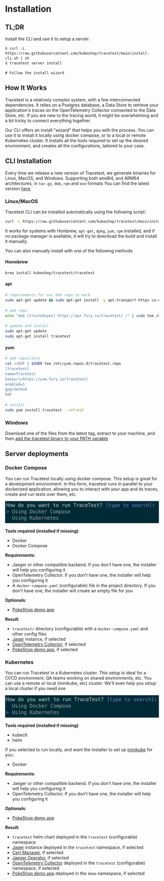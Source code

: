 # Installation

## TL;DR

Install the CLI and use it to setup a server:

```
$ curl -L https://raw.githubusercontent.com/kubeshop/tracetest/main/install-cli.sh | sh
$ tracetest server install

# Follow the install wizard
```

## How It Works

Tracetest is a relatively complex system, with a few interconnected dependencies. It relies on a Postgres database, a Data Store to retrieve your application's traces
on the OpenTelemetry Collector connected to the Data Store, etc. If you are new to the tracing world, it might be overwhelming and a bit tricky to connect everything together.

Our CLI offers an install "wizard" that helps you with the process. You can use it to install it locally using docker compose, or to a local or remote Kubernetes cluster.
It installs all the tools required to set up the desired environment, and creates all the configurations, tailored to your case.

## CLI Installation

Every time we release a new version of Tracetest, we generate binaries for Linux, MacOS, and Windows. Supporting both amd64, and ARM64 architectures, in `tar.gz`, `deb`, `rpm` and `exe` formats
You can find the latest version [here](https://github.com/kubeshop/tracetest/releases/latest).

### Linux/MacOS

Tracetest CLI can be installed automatically using the following script:
```sh
curl -L https://raw.githubusercontent.com/kubeshop/tracetest/main/install-cli.sh | bash
```

It works for systems with Hombrew, `apt-get`, `dpkg`, `yum`, `rpm` installed, and if no package manager is available, it will try to download the build and install it manually.

You can also manually install with one of the following methods

#### Homebrew

```sh
brew install kubeshop/tracetest/tracetest
```

#### apt

```sh
# requirements for our deb repo to work
sudo apt-get update && sudo apt-get install -y apt-transport-https ca-certificates

# add repo
echo "deb [trusted=yes] https://apt.fury.io/tracetest/ /" | sudo tee /etc/apt/sources.list.d/fury.list

# update and install
sudo apt-get update
sudo apt-get install tracetest
```

#### yum

```sh
# add repository
cat <<EOF | $SUDO tee /etc/yum.repos.d/tracetest.repo
[tracetest]
name=Tracetest
baseurl=https://yum.fury.io/tracetest/
enabled=1
gpgcheck=0
EOF

# install
sudo yum install tracetest --refresh
```

### Windows
Download one of the files from the latest tag, extract to your machine, and then [add the tracetest binary to your PATH variable](https://stackoverflow.com/a/41895179)

## Server deployments

### Docker Compose

You can run Tracetest locally using docker compose. This setup is great for a development environment. In this form, tracetest runs in parallel to your dockerized application,
allowing you to interact with your app and its traces, create and run tests over them, etc.

![Installer using docker compose](img/installer/1_docker-compose_0.7.0.png)

**Tools required (installed if missing)**:
- Docker
- Docker Compose

**Requirements**:
- Jaeger or other compatible backend. If you don't have one, the installer will help you configuring it
- OpenTelemetry Collector. If you don't have one, the installer will help you configuring it
- A `docker-compose.yaml` (configurable) file in the project directory. If you don't have one, the installer will create an empty file for you

**Optionals**:
- [PokeShop demo app](https://github.com/kubeshop/pokeshop/)

**Result**:
- `tracetest/` directory (configurable) with a `docker-compose.yaml` and other config files
- [Jager](https://www.jaegertracing.io/) instance, if selected
- [OpenTelemetry Collector](https://opentelemetry.io/docs/collector/), if selected
- [PokeShop demo app](https://github.com/kubeshop/pokeshop/), if selected

### Kubernetes

You can run Tracetest in a Kubernetes cluster. This setup is ideal for a CI/CD environment, QA teams working on shared environments, etc.
You can use a remote or local (minikube, etc) cluster. We'll even help you setup a local cluster if you need one

![Installer using Kubernetes](img/installer/1_kubernetes_0.7.0.png)

**Tools required (installed if missing)**:
- kubectl
- helm

If you selected to run locally, and want the installer to set up [minikube](https://minikube.sigs.k8s.io/docs/) for you:
- Docker

**Requirements**:
- Jaeger or other compatible backend. If you don't have one, the installer will help you configuring it
- OpenTelemetry Collector. If you don't have one, the installer will help you configuring it

**Optionals**:
- [PokeShop demo app](https://github.com/kubeshop/pokeshop/)

**Result**:
- `tracetest` helm chart deployed in the `tracetest` (configurable) namespace
- [Jager](https://www.jaegertracing.io/) instance deployed in the `tracetest` namespace, if selected
- [Cert Manager](https://cert-manager.io/), if selected
- [Jaeger Operator](https://www.jaegertracing.io/docs/latest/operator/), if selected
- [OpenTelemetry Collector](https://opentelemetry.io/docs/collector/) deployed in the `tracetest` (configurable) namespace, if selected
- [PokeShop demo app](https://github.com/kubeshop/pokeshop/) deployed in the `demo` namespace, if selected
